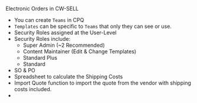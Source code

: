 Electronic Orders in CW-SELL

- You can create `Teams` in CPQ
- `Templates` can be specific to `Teams` that only they can see or use.
- Security Roles assigned at the User-Level
- Security Roles include:
	- Super Admin (~2 Recommended)
	- Content Maintainer (Edit & Change Templates)
	- Standard Plus
	- Standard
- SO & PO
- Spreadsheet to calculate the Shipping Costs
- Import Quote function to import the quote from the vendor with shipping costs included.
- 